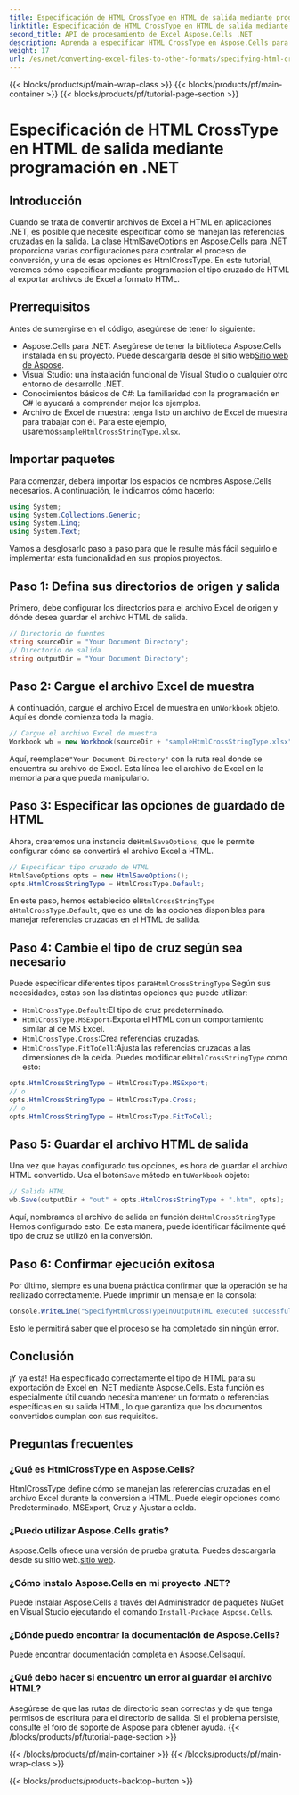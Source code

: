 ```yaml
---
title: Especificación de HTML CrossType en HTML de salida mediante programación en .NET
linktitle: Especificación de HTML CrossType en HTML de salida mediante programación en .NET
second_title: API de procesamiento de Excel Aspose.Cells .NET
description: Aprenda a especificar HTML CrossType en Aspose.Cells para .NET. Siga nuestro tutorial paso a paso para convertir archivos de Excel a HTML con precisión.
weight: 17
url: /es/net/converting-excel-files-to-other-formats/specifying-html-crosstype-in-output-html/
---
```


{{< blocks/products/pf/main-wrap-class >}}
{{< blocks/products/pf/main-container >}}
{{< blocks/products/pf/tutorial-page-section >}}

# Especificación de HTML CrossType en HTML de salida mediante programación en .NET

## Introducción
Cuando se trata de convertir archivos de Excel a HTML en aplicaciones .NET, es posible que necesite especificar cómo se manejan las referencias cruzadas en la salida. La clase HtmlSaveOptions en Aspose.Cells para .NET proporciona varias configuraciones para controlar el proceso de conversión, y una de esas opciones es HtmlCrossType. En este tutorial, veremos cómo especificar mediante programación el tipo cruzado de HTML al exportar archivos de Excel a formato HTML. 
## Prerrequisitos
Antes de sumergirse en el código, asegúrese de tener lo siguiente:
-  Aspose.Cells para .NET: Asegúrese de tener la biblioteca Aspose.Cells instalada en su proyecto. Puede descargarla desde el sitio web[Sitio web de Aspose](https://releases.aspose.com/cells/net/).
- Visual Studio: una instalación funcional de Visual Studio o cualquier otro entorno de desarrollo .NET.
- Conocimientos básicos de C#: La familiaridad con la programación en C# le ayudará a comprender mejor los ejemplos.
-  Archivo de Excel de muestra: tenga listo un archivo de Excel de muestra para trabajar con él. Para este ejemplo, usaremos`sampleHtmlCrossStringType.xlsx`.
## Importar paquetes
Para comenzar, deberá importar los espacios de nombres Aspose.Cells necesarios. A continuación, le indicamos cómo hacerlo:
```csharp
using System;
using System.Collections.Generic;
using System.Linq;
using System.Text;
```
Vamos a desglosarlo paso a paso para que le resulte más fácil seguirlo e implementar esta funcionalidad en sus propios proyectos.
## Paso 1: Defina sus directorios de origen y salida
Primero, debe configurar los directorios para el archivo Excel de origen y dónde desea guardar el archivo HTML de salida.
```csharp
// Directorio de fuentes
string sourceDir = "Your Document Directory";
// Directorio de salida
string outputDir = "Your Document Directory";
```
## Paso 2: Cargue el archivo Excel de muestra
 A continuación, cargue el archivo Excel de muestra en un`Workbook` objeto. Aquí es donde comienza toda la magia.
```csharp
// Cargue el archivo Excel de muestra
Workbook wb = new Workbook(sourceDir + "sampleHtmlCrossStringType.xlsx");
```
 Aquí, reemplace`"Your Document Directory"` con la ruta real donde se encuentra su archivo de Excel. Esta línea lee el archivo de Excel en la memoria para que pueda manipularlo.
## Paso 3: Especificar las opciones de guardado de HTML
 Ahora, crearemos una instancia de`HtmlSaveOptions`, que le permite configurar cómo se convertirá el archivo Excel a HTML.
```csharp
// Especificar tipo cruzado de HTML
HtmlSaveOptions opts = new HtmlSaveOptions();
opts.HtmlCrossStringType = HtmlCrossType.Default;
```
 En este paso, hemos establecido el`HtmlCrossStringType` a`HtmlCrossType.Default`, que es una de las opciones disponibles para manejar referencias cruzadas en el HTML de salida.
## Paso 4: Cambie el tipo de cruz según sea necesario
 Puede especificar diferentes tipos para`HtmlCrossStringType` Según sus necesidades, estas son las distintas opciones que puede utilizar:
- `HtmlCrossType.Default`:El tipo de cruz predeterminado.
- `HtmlCrossType.MSExport`:Exporta el HTML con un comportamiento similar al de MS Excel.
- `HtmlCrossType.Cross`:Crea referencias cruzadas.
- `HtmlCrossType.FitToCell`:Ajusta las referencias cruzadas a las dimensiones de la celda.
 Puedes modificar el`HtmlCrossStringType` como esto:
```csharp
opts.HtmlCrossStringType = HtmlCrossType.MSExport;
// o
opts.HtmlCrossStringType = HtmlCrossType.Cross;
// o
opts.HtmlCrossStringType = HtmlCrossType.FitToCell;
```
## Paso 5: Guardar el archivo HTML de salida
 Una vez que hayas configurado tus opciones, es hora de guardar el archivo HTML convertido. Usa el botón`Save` método en tu`Workbook` objeto:
```csharp
// Salida HTML
wb.Save(outputDir + "out" + opts.HtmlCrossStringType + ".htm", opts);
```
 Aquí, nombramos el archivo de salida en función de`HtmlCrossStringType` Hemos configurado esto. De esta manera, puede identificar fácilmente qué tipo de cruz se utilizó en la conversión.
## Paso 6: Confirmar ejecución exitosa
Por último, siempre es una buena práctica confirmar que la operación se ha realizado correctamente. Puede imprimir un mensaje en la consola:
```csharp
Console.WriteLine("SpecifyHtmlCrossTypeInOutputHTML executed successfully.\r\n");
```
Esto le permitirá saber que el proceso se ha completado sin ningún error.
## Conclusión
¡Y ya está! Ha especificado correctamente el tipo de HTML para su exportación de Excel en .NET mediante Aspose.Cells. Esta función es especialmente útil cuando necesita mantener un formato o referencias específicas en su salida HTML, lo que garantiza que los documentos convertidos cumplan con sus requisitos.
## Preguntas frecuentes
### ¿Qué es HtmlCrossType en Aspose.Cells?  
HtmlCrossType define cómo se manejan las referencias cruzadas en el archivo Excel durante la conversión a HTML. Puede elegir opciones como Predeterminado, MSExport, Cruz y Ajustar a celda.
### ¿Puedo utilizar Aspose.Cells gratis?  
 Aspose.Cells ofrece una versión de prueba gratuita. Puedes descargarla desde su sitio web.[sitio web](https://releases.aspose.com/).
### ¿Cómo instalo Aspose.Cells en mi proyecto .NET?  
 Puede instalar Aspose.Cells a través del Administrador de paquetes NuGet en Visual Studio ejecutando el comando:`Install-Package Aspose.Cells`.
### ¿Dónde puedo encontrar la documentación de Aspose.Cells?  
 Puede encontrar documentación completa en Aspose.Cells[aquí](https://reference.aspose.com/cells/net/).
### ¿Qué debo hacer si encuentro un error al guardar el archivo HTML?  
Asegúrese de que las rutas de directorio sean correctas y de que tenga permisos de escritura para el directorio de salida. Si el problema persiste, consulte el foro de soporte de Aspose para obtener ayuda.
{{< /blocks/products/pf/tutorial-page-section >}}

{{< /blocks/products/pf/main-container >}}
{{< /blocks/products/pf/main-wrap-class >}}

{{< blocks/products/products-backtop-button >}}
